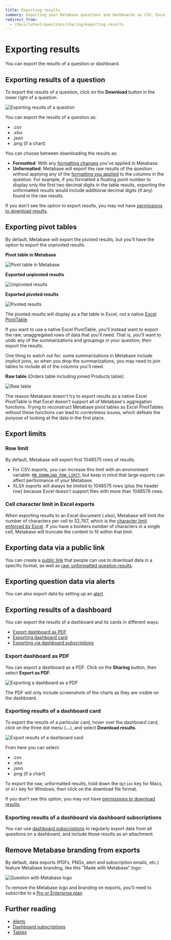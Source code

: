 ```yaml
---
title: Exporting results
summary: Exporting your Metabase questions and dashboards as CSV, Excel, JSON, PDF, or PNG files.
redirect_from:
  - /docs/latest/questions/sharing/exporting-results
---
```


# Exporting results

You can export the results of a question or dashboard.

## Exporting results of a question

To export the results of a question, click on the **Download** button in the lower right of a question.

![Exporting results of a question](./images/exporting-the-results-of-a-question.png)

You can export the results of a question as:

- .csv
- .xlsx
- .json
- .png (if a chart)

You can choose between downloading the results as:

- **Formatted**: With any [formatting changes](../data-modeling/formatting.md) you've applied in Metabase.
- **Unformatted**: Metabase will export the raw results of the question without applying any of the [formatting you applied](../data-modeling/formatting.md) to the columns in the question. For example, if you formatted a floating point number to display only the first two decimal digits in the table results, exporting the unformatted results would include additional decimal digits (if any) found in the raw results.

If you don't see the option to export results, you may not have [permissions to download results](../permissions/data.md#download-results-permissions).

## Exporting pivot tables

By default, Metabase will export the pivoted results, but you'll have the option to export the unpivoted results.

**Pivot table in Metabase**

![Pivot table in Metabase](./images/pivot-table-in-metabase.png)

**Exported unpivoted results**

![Unpivoted results](./images/unpivoted-results.png)

**Exported pivoted results**

![Pivoted results](./images/pivoted-results.png)

The pivoted results will display as a flat table in Excel, not a native [Excel PivotTable](https://support.microsoft.com/en-us/office/overview-of-pivottables-and-pivotcharts-527c8fa3-02c0-445a-a2db-7794676bce96).

If you want to use a native Excel PivotTable, you'll instead want to export the raw, unaggregated rows of data that you'll need. That is, you'll want to undo any of the summarizations and groupings in your question, _then_ export the results.

One thing to watch out for: some summarizations in Metabase include implicit joins, so when you drop the summarizations, you may need to join tables to include all of the columns you'll need.

**Raw table** (Orders table including joined Products table):

![Raw table](./images/raw-table.png)

The reason Metabase doesn't try to export results as a native Excel PivotTable is that Excel doesn't support all of Metabase's aggregation functions. Trying to reconstruct Metabase pivot tables as Excel PivotTables without these functions can lead to correctness issues, which defeats the purpose of looking at the data in the first place.

## Export limits

### Row limit

By default, Metabase will export first 1048575 rows of results.

- For CSV exports, you can increase this limit with an environment variable: [`MB_DOWNLOAD_ROW_LIMIT`](../configuring-metabase/environment-variables.md), but keep in mind that large exports can affect performance of your Metabase. 
- XLSX exports will always be limited to 1048575 rows (plus the header row) because Excel doesn't support files with more than 1048576 rows.

### Cell character limit in Excel exports

When exporting results to an Excel document (.xlsx), Metabase will limit the number of characters per cell to 32,767, which is the [character limit enforced by Excel](https://support.microsoft.com/en-us/office/excel-specifications-and-limit-1672b34d-7043-467e-8e27-269d656771c3). If you have a bonkers number of characters in a single cell, Metabase will truncate the content to fit within that limit.

## Exporting data via a public link

You can create a [public link](../embedding/public-links.md#public-link-to-export-question-results-in-csv-xlsx-json) that people can use to download data in a specific format, as well as [raw, unformatted question results](../embedding/public-links.md#exporting-raw-unformatted-question-results).

## Exporting question data via alerts

You can also export data by setting up an [alert](./alerts.md).

## Exporting results of a dashboard

You can export the results of a dashboard and its cards in different ways:

- [Export dashboard as PDF](#export-dashboard-as-pdf)
- [Exporting dashboard card](#exporting-results-of-a-dashboard-card)
- [Exporting via dashboard subscriptions](#exporting-results-of-a-dashboard-via-dashboard-subscriptions)

### Export dashboard as PDF

You can export a dashboard as a PDF. Click on the **Sharing** button, then select **Export as PDF**.

![Exporting a dashboard as a PDF](./images/export-dashboard-as-pdf.png)

The PDF will only include screenshots of the charts as they are visible on the dashboard.

### Exporting results of a dashboard card

To export the results of a particular card, hover over the dashboard card, click on the three dot menu (**...**), and select **Download results**.

![Export results of a dashboard card](./images/download-card-results.png)

From here you can select:

- .csv
- .xlsx
- .json
- .png (if a chart)

To export the raw, unformatted results, hold down the `Option` key for Macs, or `Alt` key for Windows, then click on the download file format.

If you don't see this option, you may not have [permissions to download results](../permissions/data.md#download-results-permissions).

### Exporting results of a dashboard via dashboard subscriptions

You can use [dashboard subscriptions](../dashboards/subscriptions.md) to regularly export data from all questions on a dashboard, and include those results as an attachment.

## Remove Metabase branding from exports

By default, data exports (PDFs, PNGs, alert and subscription emails, etc.) feature Metabase branding, like this "Made with Metabase" logo:

![Question with Metabase logo](./images/question-with-metabase-logo.png)

To remove the Metabase logo and branding on exports, you'll need to subscribe to a [Pro or Enterprise plan](https://www.metabase.com/pricing/).

## Further reading

- [Alerts](./alerts.md)
- [Dashboard subscriptions](../dashboards/subscriptions.md)
- [Tables](./visualizations/table.md)
